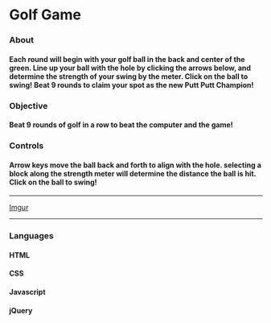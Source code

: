 # Golf Game


### About

#### Each round will begin with your golf ball in the back and center of the green. Line up your ball with the hole by clicking the arrows below, and determine the strength of your swing by the meter. Click on the ball to swing! Beat 9 rounds to claim your spot as the new Putt Putt Champion!

### Objective

#### Beat 9 rounds of golf in a row to beat the computer and the game!

### Controls

#### Arrow keys move the ball back and forth to align with the hole. selecting a block along the strength meter will determine the distance the ball is hit. Click on the ball to swing!

-----------

[Imgur](https://i.imgur.com/JkL24Cw.png)

--------------

### Languages

#### HTML
#### CSS
#### Javascript
#### jQuery
